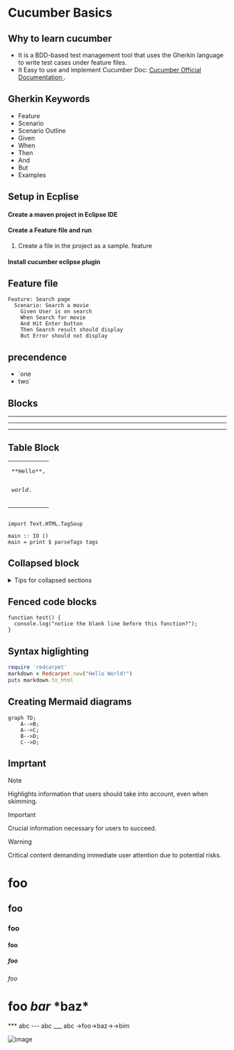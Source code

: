 # Cucumber Basics
## Why to learn cucumber
+ It is a BDD-based test management tool that uses the Gherkin language to write test cases under feature files.
+ It Easy to use and implement
Cucumber Doc: 
[Cucumber Official Documentation ](https://cucumber.io/docs/cucumber/).
## Gherkin Keywords
+ Feature
+ Scenario
+ Scenario Outline
+ Given
+ When
+ Then
+ And
+ But
+ Examples

## Setup in Ecplise
#### Create a maven project in Eclipse IDE
#### Create a Feature file and run
1. Create a file in the project as a sample. feature
#### Install cucumber eclipse plugin

## Feature file
```Gherkin
Feature: Search page
  Scenario: Search a movie
    Given User is on search
    When Search for movie
    And Hit Enter button
    Then Search result should display
    But Error should not display
```










## precendence 
<ul>
<li>`one</li>
<li>two`</li>
</ul>

## Blocks
<hr />
<hr />
<hr />

## Table Block
<table><tr><td>
<pre>
**Hello**,

_world_.
</pre>
</td></tr></table>

<pre language="haskell"><code>
import Text.HTML.TagSoup

main :: IO ()
main = print $ parseTags tags
</code></pre>

## Collapsed block
<details>

<summary>Tips for collapsed sections</summary>

### You can add a header

You can add text within a collapsed section. 

You can add an image or a code block, too.

```ruby
   puts "Hello World"
```
</details>

## Fenced code blocks
```
function test() {
  console.log("notice the blank line before this function?");
}
```
## Syntax higlighting
```ruby
require 'redcarpet'
markdown = Redcarpet.new("Hello World!")
puts markdown.to_html
```
## Creating Mermaid diagrams

```mermaid
graph TD;
    A-->B;
    A-->C;
    B-->D;
    C-->D;
```
## Imprtant 

> [!NOTE]
> Highlights information that users should take into account, even when skimming.

> [!IMPORTANT]
> Crucial information necessary for users to succeed.

> [!WARNING]
> Critical content demanding immediate user attention due to potential risks.

# foo
## foo
### foo
#### foo
##### foo
###### foo

# foo *bar* \*baz\*

*** abc
--- abc
___ abc
→foo→baz→→bim

![image](https://github.com/SumitGD/GitDemo/assets/69728301/64e7d422-01f6-4be5-a02e-48bb3b40057c)




